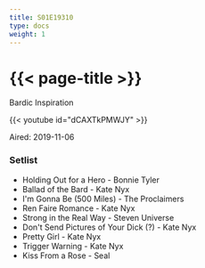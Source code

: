 ```yaml
---
title: S01E19310
type: docs
weight: 1
---
```


# {{< page-title >}}

Bardic Inspiration

{{< youtube id="dCAXTkPMWJY" >}}

Aired: 2019-11-06

### Setlist
* Holding Out for a Hero - Bonnie Tyler
* Ballad of the Bard - Kate Nyx
* I'm Gonna Be (500 Miles) - The Proclaimers
* Ren Faire Romance - Kate Nyx
* Strong in the Real Way - Steven Universe
* Don't Send Pictures of Your Dick (?) - Kate Nyx
* Pretty Girl - Kate Nyx
* Trigger Warning - Kate Nyx
* Kiss From a Rose - Seal
